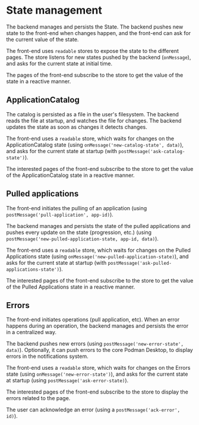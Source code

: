 # State management

The backend manages and persists the State. The backend pushes new state to the front-end 
when changes happen, and the front-end can ask for the current value of the state.

The front-end uses `readable` stores to expose the state to the different pages. The store 
listens for new states pushed by the backend (`onMessage`), and asks for the current state
at initial time.

The pages of the front-end subscribe to the store to get the value of the state in a reactive manner.

## ApplicationCatalog

The catalog is persisted as a file in the user's filesystem. The backend reads the file at startup,
and watches the file for changes. The backend updates the state as soon as changes it detects changes.

The front-end uses a `readable` store, which waits for changes on the ApplicationCatalog state 
(using `onMessage('new-catalog-state', data)`),
and asks for the current state at startup (with `postMessage('ask-catalog-state')`).

The interested pages of the front-end subscribe to the store to get the value
of the ApplicationCatalog state in a reactive manner.

## Pulled applications

The front-end initiates the pulling of an application (using `postMessage('pull-application', app-id)`). 

The backend manages and persists the state of the pulled applications and pushes every update
on the state (progression, etc.) (using `postMessage('new-pulled-application-state, app-id, data)`).

The front-end uses a `readable` store, which waits for changes on the Pulled Applications state
(using `onMessage('new-pulled-application-state)`), and asks for the current state at startup
(with `postMessage('ask-pulled-applications-state')`).

The interested pages of the front-end subscribe to the store to get the value of the Pulled Applications state
in a reactive manner.

## Errors

The front-end initiates operations (pull application, etc). When an error happens during an operation,
the backend manages and persists the error in a centralized way.

The backend pushes new errors (using `postMessage('new-error-state', data)`).
Optionally, it can push errors to the core Podman Desktop, to display errors in the notifications system.

The front-end uses a `readable` store, which waits for changes on the Errors state (using `onMessage('new-error-state')`),
and asks for the current state at startup (using `postMessage('ask-error-state)`).

The interested pages of the front-end subscribe to the store to display the errors related to the page.

The user can acknowledge an error (using a `postMessage('ack-error', id)`).


